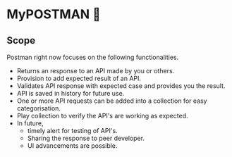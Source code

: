 # MyPOSTMAN 🚀


## Scope

Postman right now focuses on the following functionalities.
- Returns an response to an API made by you or others.
- Provision to add expected result of an API.
- Validates API response with expected case and provides you the result.
- API is saved in history for future use.
- One or more API requests can be added into a collection for easy categorisation.
- Play collection to verify the API's are working as expected.
- In future, 
    - timely alert for testing of API's.
    - Sharing the response to peer developer.
    - UI advancements
    are possible.


